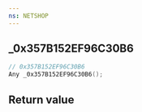 ```yaml
---
ns: NETSHOP
---
```

## _0x357B152EF96C30B6

```c
// 0x357B152EF96C30B6
Any _0x357B152EF96C30B6();
```


## Return value
